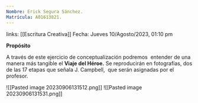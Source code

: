 ```yaml
---
Nombre: Erick Segura Sánchez.
Matrícula: A01613821.
---
```

links: [[Escritura Creativa]]
Fecha: Jueves 10/Agosto/2023, 01:10 pm

**Propósito**

A través de este ejercicio de conceptualización podremos  entender de una manera más tangible el **Viaje del Héroe.** Se reproducirán en fotografías, dos de las 17 etapas que señala J. Campbell,  que serán asignadas por el profesor.


![[Pasted image 20230906131512.png]]
![[Pasted image 20230906131531.png]]
